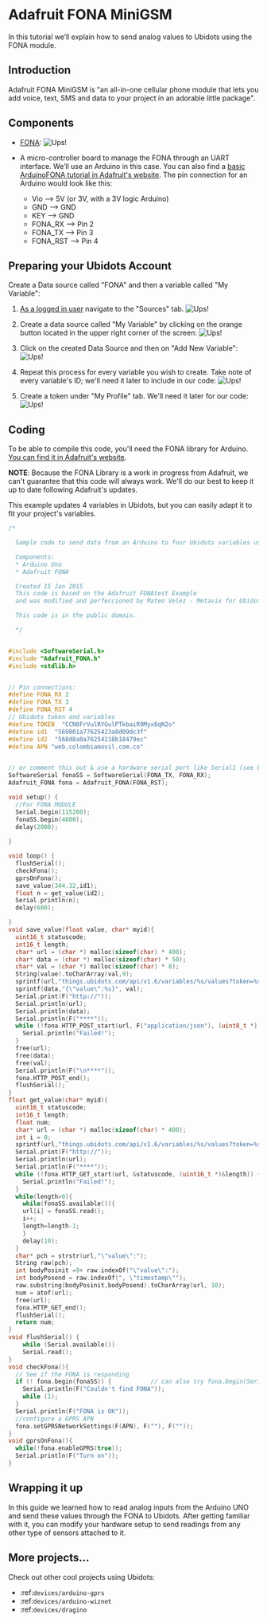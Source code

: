 # Adafruit FONA MiniGSM

In this tutorial we’ll explain how to send analog values to Ubidots using the FONA module.

## Introduction

Adafruit FONA MiniGSM is "an all-in-one cellular phone module that lets you add voice, text, SMS and data to your project in an adorable little package".

## Components

* [FONA](http://www.adafruit.com/product/1963):
  ![Ups!](../images/devices/fona.png)
    
* A micro-controller board to manage the FONA through an UART interface. We’ll use an Arduino in this case. You can also find a [basic ArduinoFONA tutorial in Adafruit's website](http://www.adafruit.com/product/1963). The pin connection for an Arduino would look like this:

    * Vio       --> 5V (or 3V, with a 3V logic Arduino)
    * GND       --> GND
    * KEY       --> GND 
    * FONA_RX   --> Pin 2
    * FONA_TX   --> Pin 3
    * FONA_RST  --> Pin 4
    
 
## Preparing your Ubidots Account

Create a Data source called "FONA" and then a variable called "My Variable":

1. [As a logged in user](http://app.ubidots.com/accounts/signin/) navigate to the "Sources" tab.
  ![Ups!](../images/devices/sources.png)
    
2. Create a data source called "My Variable" by clicking on the orange button located in the upper right corner of the screen:
  ![Ups!](../images/devices/new-source.png)
    
3. Click on the created Data Source and then on "Add New Variable":
  ![Ups!](../images/devices/fona_newvar.png)
    
4. Repeat this process for every variable you wish to create. Take note of every variable's ID; we'll need it later to include in our code:
  ![Ups!](../images/devices/fona-id.png)
    
5. Create a token under "My Profile" tab. We'll need it later for our code:
  ![Ups!](../images/devices/electricimp_token.png)
    
## Coding

To be able to compile this code, you'll need the FONA library for Arduino. [You can find it in Adafruit's website](https://learn.adafruit.com/adafruit-fona-mini-gsm-gprs-cellular-phone-module/arduino-test#download-adafruit-fona).

**NOTE**: Because the FONA Library is a work in progress from Adafruit, we can't guarantee that this code will always work. We'll do our best to keep it up to date following Adafruit's updates.

This example updates 4 variables in Ubidots, but you can easily adapt it to fit your project's variables.

```c++
/*

  Sample code to send data from an Arduino to four Ubidots variables using the Adafruit's FONA

  Components:
  * Arduino Uno
  * Adafruit FONA

  Created 15 Jan 2015
  This code is based on the Adafruit FONAtest Example
  and was modified and perfeccioned by Mateo Velez - Metavix for Ubidots.

  This code is in the public domain.

  */


#include <SoftwareSerial.h>
#include "Adafruit_FONA.h"
#include <stdlib.h>


// Pin connections:
#define FONA_RX 2
#define FONA_TX 3
#define FONA_RST 4
// Ubidots token and variables
#define TOKEN  "CCN8FrVulRYGulPTkbaiR9Myx8qN2o"
#define id1  "569801a77625423a8d09dc3f"
#define id2  "568d8a0a76254218b18479ec"
#define APN "web.colombiamovil.com.co"


// or comment this out & use a hardware serial port like Serial1 (see below)
SoftwareSerial fonaSS = SoftwareSerial(FONA_TX, FONA_RX);
Adafruit_FONA fona = Adafruit_FONA(FONA_RST);

void setup() {
  //For FONA MODULE
  Serial.begin(115200);
  fonaSS.begin(4800);
  delay(2000);
  
}

void loop() {
  flushSerial();
  checkFona();
  gprsOnFona();
  save_value(344.32,id1);
  float n = get_value(id2);
  Serial.println(n);
  delay(600);

}
void save_value(float value, char* myid){
  uint16_t statuscode;
  int16_t length;
  char* url = (char *) malloc(sizeof(char) * 400);
  char* data = (char *) malloc(sizeof(char) * 50);
  char* val = (char *) malloc(sizeof(char) * 8);
  String(value).toCharArray(val,9);
  sprintf(url,"things.ubidots.com/api/v1.6/variables/%s/values?token=%s", myid, TOKEN);
  sprintf(data,"{\"value\":%s}", val);  
  Serial.print(F("http://"));
  Serial.println(url);
  Serial.println(data);
  Serial.println(F("****"));
  while (!fona.HTTP_POST_start(url, F("application/json"), (uint8_t *) data, strlen(data), &statuscode, (uint16_t *)&length)) {
    Serial.println("Failed!");
  }
  free(url);
  free(data);
  free(val);
  Serial.println(F("\n****"));
  fona.HTTP_POST_end();
  flushSerial();
}
float get_value(char* myid){
  uint16_t statuscode;
  int16_t length;
  float num;
  char* url = (char *) malloc(sizeof(char) * 400);
  int i = 0;
  sprintf(url,"things.ubidots.com/api/v1.6/variables/%s/values?token=%s&page_size=1", myid, TOKEN);
  Serial.print(F("http://"));
  Serial.println(url);
  Serial.println(F("****"));
  while (!fona.HTTP_GET_start(url, &statuscode, (uint16_t *)&length)) {
    Serial.println("Failed!");
  }
  while(length>0){
    while(fonaSS.available()){
    url[i] = fonaSS.read();
    i++;
    length=length-1;
    }
    delay(10);
  }
  char* pch = strstr(url,"\"value\":");
  String raw(pch);
  int bodyPosinit =9+ raw.indexOf("\"value\":");
  int bodyPosend = raw.indexOf(", \"timestamp\"");
  raw.substring(bodyPosinit,bodyPosend).toCharArray(url, 10);
  num = atof(url);
  free(url);
  fona.HTTP_GET_end();
  flushSerial();
  return num;  
}
void flushSerial() {
    while (Serial.available())
    Serial.read();
}
void checkFona(){
  // See if the FONA is responding
  if (! fona.begin(fonaSS)) {           // can also try fona.begin(Serial1)
    Serial.println(F("Couldn't find FONA"));
    while (1);
  }
  Serial.println(F("FONA is OK"));
  //configure a GPRS APN
  fona.setGPRSNetworkSettings(F(APN), F(""), F(""));
}
void gprsOnFona(){
  while(!fona.enableGPRS(true));
  Serial.println(F("Turn on"));
}
```


## Wrapping it up

In this guide we learned how to read analog inputs from the Arduino UNO and send these values through the FONA to Ubidots. After getting familiar with it, you can modify your hardware setup to send readings from any other type of sensors attached to it.

## More projects...

Check out other cool projects using Ubidots:
 
* :ref:`devices/arduino-gprs`
* :ref:`devices/arduino-wiznet`
* :ref:`devices/dragino`
